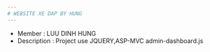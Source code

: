 ```yaml
---
# WEBSITE XE DAP BY HUNG
---
```

* Member : LUU DINH HUNG
* Description : Project use JQUERY,ASP-MVC 
admin-dashboard.js
